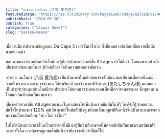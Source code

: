 ```yaml
---
title: "ยาซากะ เมะโนอา (八坂 愛乃亜)"
featuredImage: "https://res.cloudinary.com/kagamiweb/image/upload/v1746028263/blog.coregamehd.com/yasaka-menoa.jpg"
publishDate: "2024-05-30"
publish: True
categories: ["Visual Novel"]
slug: "yasaka-menoa"
---
```



เมื่อวานมีการประกาศข้อมูลเกม Da Capo 5 เวอร์ชั่นเอโรเกะ สิ่งที่แตกต่างกันคือเปลี่ยนรายชื่อนักพากย์ยกแผง

บอกตามตรงว่าแอบผิดหวังเล็กน้อย รู้สึกว่านักพากย์เวอร์ชั่น All ages ทำได้ดีกว่า โดยเฉพาะอย่างยิ่งเสียงพากย์ของเมะโนอา (หัวเหลือง) ที่เห็นความแตกต่างชัดเจน

ยาซากะ เมะโนอา (八坂 愛乃亜) เป็นตัวละครที่บุคลิกค่อนข้างซับซ้อน เธอเป็นคนที่เย่อหยิ่งและอวดดีเพราะความเก่งกาจของตน ใช้คำเรียกตัวเองว่า อาตาชิจังซามะ (あたしちゃん様) แถมบอกเป็นประจำว่ามนุษย์บนโลกมีสองประเภท ได้แก่คนธรรมดาและคนที่เหนือกว่าคนธรรมดา ซึ่งทุกคนบนโลกยกเว้นตัวเธอเป็นแบบแรก

เสียงพากย์เวอร์ชั่น All ages ของเมะโนอาแสดงให้เห็นถึงความยึดมั่นในทิฐิ ใครฟังก็รู้ว่าพกความมั่นใจในตัวเองมา 120% แต่เสียงพากย์ใหม่กลับฟังดูเหมือนเด็กเมสุกากิที่เอานิ้วจิ้มเป้ากางเกงพระเอกพลางตะโกนล้อเลียน "ซา~โกะ ซาโกะ"

ไม่ใช่ว่านักพากย์เวอร์ชั่นเอโรเกะพากย์ไม่ดี แต่รู้สึกว่าเสียงพากย์ไม่ค่อยเข้ากันกับคาแรกเตอร์ของตัวละคร ทั้งนี้อาจจะต้องรอดูเกมเต็มอีกที บางทีอาจจะดีกว่าที่คิดก็ได้
